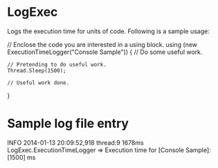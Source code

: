 LogExec
=======

Logs the execution time for units of code. Following is a sample usage:

  // Enclose the code you are interested in a using block.
  using (new ExecutionTimeLogger("Console Sample"))
  {
    // Do some useful work.

    // Pretending to do useful work.
    Thread.Sleep(1500);

    // Useful work done.
  }

Sample log file entry
=====================
INFO  2014-01-13 20:09:52,918   thread:9  1678ms LogExec.ExecutionTimeLogger => Execution time for [Console Sample]: [1500] ms
